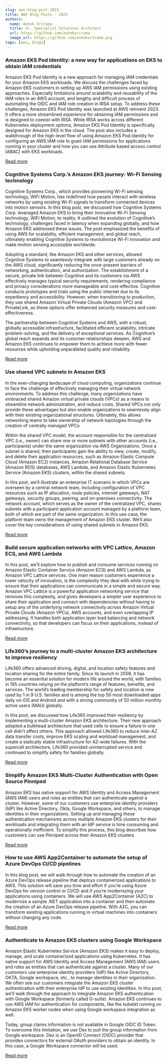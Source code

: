 ```yaml
---
slug: aws-blog-post-2023
title: AWS Blog Posts - 2023
authors:
  name: Ashok Srirama
  title: Sr. Specialist Solutions Architect
  url: https://github.com/ashoksrirama
  image_url: https://github.com/ashoksrirama.png
tags: [aws, blogs]
---
```


### Amazon EKS Pod Identity: a new way for applications on EKS to obtain IAM credentials

Amazon EKS Pod Identity is a new approach for managing IAM credentials for your Amazon EKS workloads. We discuss the challenges faced by Amazon EKS customers in setting up AWS IAM permissions using existing approaches. Especially limitations around scalability and reusability of the IAM roles in an AWS account, and lengthy and difficult process of automating the OIDC and IAM role creation in IRSA setup. To address these challenges, Amazon EKS Pod Identity was launched at AWS reInvent 2023. It offers a more streamlined experience for obtaining IAM permissions and is designed to coexist with IRSA. While IRSA works across different Kubernetes deployment options, Amazon EKS Pod Identity is specifically designed for Amazon EKS in the cloud. The post also includes a walkthrough of the high-level flow of using Amazon EKS Pod Identity for configuring an AWS IAM role to grant IAM permissions for applications running in your cluster and how you can use Attribute based access control (ABAC) with EKS workloads.

[Read more](https://aws.amazon.com/blogs/containers/amazon-eks-pod-identity-a-new-way-for-applications-on-eks-to-obtain-iam-credentials/)


### Cognitive Systems Corp.’s Amazon EKS journey: Wi-Fi Sensing technology

Cognitive Systems Corp., which provides pioneering Wi-Fi sensing technology, WiFi Motion, has redefined how people interact with wireless networks by using existing Wi-Fi signals to transform connected devices into motion sensors. In this blog post, we discussed how Cognitive Systems Corp. leveraged Amazon EKS to bring their innovative Wi-Fi Sensing technology, WiFi Motion, to reality. It outlined the evolution of Cognitive’s technology, challenges faced in latency when expanding globally, and how Amazon EKS addressed these issues. The post emphasized the benefits of using AWS for scalability, efficient management, and global reach, ultimately enabling Cognitive Systems to revolutionize Wi-Fi innovation and make motion sensing accessible worldwide.

Adopting a standard, like Amazon EKS and other services, allowed Cognitive Systems to seamlessly integrate with large customers already on the AWS cloud, significantly reducing the once-present barriers of networking, authentication, and authorization. The establishment of a secure, private link between Cognitive and its customers via AWS effectively manages typical security requirements, rendering compliance and privacy considerations more manageable and cost-effective. Cognitive conducts prototypes and trials using the public internet due to its expediency and accessibility. However, when transitioning to production, they use shared Amazon Virtual Private Clouds (Amazon VPC) and PrivateLink, as these options offer enhanced security measures and cost-effectiveness.

The partnership between Cognitive Systems and AWS, with a robust, globally accessible infrastructure, facilitated efficient scalability, intricate problem-solving, and the delivery of exceptional services. As Cognitive’s global reach expands and its customer relationships deepen, AWS and Amazon EKS continues to empower them to achieve more with fewer resources while upholding unparalleled quality and reliability.

[Read more](https://aws.amazon.com/blogs/containers/cognitive-systems-corp-s-amazon-eks-journey-wi-fi-sensing-technology/)


### Use shared VPC subnets in Amazon EKS

In the ever-changing landscape of cloud computing, organizations continue to face the challenge of effectively managing their virtual network environments. To address this challenge, many organizations have embraced shared Amazon virtual private clouds (VPCs) as a means to streamline network administration, and reduce costs. Shared VPCs not only provide these advantages but also enable organizations to seamlessly align with their existing organizational structures. Ultimately, this allows networking teams to take ownership of network topologies through the creation of centrally managed VPCs.

Within the shared VPC model, the account responsible for the centralized VPC (i.e., owner) can share one or more subnets with other accounts (i.e., participants) under the same organization via AWS Organizations. Once a subnet is shared, then participants gain the ability to view, create, modify, and delete their application resources, such as Amazon Elastic Compute Cloud (Amazon EC2) instances, Amazon Relational Database Service (Amazon RDS) databases, AWS Lambda, and Amazon Elastic Kubernetes Service (Amazon EKS) clusters, within the shared subnets.

In this post, we’ll illustrate an enterprise IT scenario in which VPCs are overseen by a central network team, including configuration of VPC resources such as IP allocation, route policies, internet gateways, NAT gateways, security groups, peering, and on-premises connectivity. The network account, which serves as the owner of the centralized VPC, shares subnets with a participant application account managed by a platform team, both of which are part of the same organization. In this use case, the platform team owns the management of Amazon EKS cluster. We’ll also cover the key considerations of using shared subnets in Amazon EKS.

[Read more](https://aws.amazon.com/blogs/containers/use-shared-vpcs-in-amazon-eks/)


### Build secure application networks with VPC Lattice, Amazon ECS, and AWS Lambda

In this post, we’ll explore how to publish and consume services running on Amazon Elastic Container Service (Amazon ECS) and AWS Lambda, as Amazon VPC Lattice services. One main reason customers experience a lower velocity of innovation, is the complexity they deal with while trying to ensure that their applications can communicate in a simple and secure way. Amazon VPC Lattice is a powerful application networking service that removes this complexity, and gives developers a simpler user experience to share their application and connect with dependencies without having to setup any of the underlying network connectivity across Amazon Virtual Private Clouds (Amazon VPCs), AWS accounts, and even overlapping IP addressing. It handles both application layer load balancing and network connectivity, so that developers can focus on their applications, instead of infrastructure.

[Read more](https://aws.amazon.com/blogs/containers/build-secure-application-networks-with-vpc-lattice-amazon-ecs-and-aws-lambda/)


### Life360’s journey to a multi-cluster Amazon EKS architecture to improve resiliency

Life360 offers advanced driving, digital, and location safety features and location sharing for the entire family. Since its launch in 2008, it has become an essential solution for modern life around the world, with families in 195 countries relying on the platform’s range of features, benefits, and services. The world’s leading membership for safety and location is now used by 1 in 9 U.S. families and is among the top 50 most downloaded apps daily on iOS and Android and with a strong community of 50 million monthly active users (MAU) globally. 

In this post, we discussed how Life360 improved their resiliency by implementing a multi-cluster Amazon EKS architecture. Their new approach adopted a bulkhead architecture that used cells to ensure a failure in one cell didn’t affect others. This approach allowed Life360 to reduce inter-AZ data transfer costs, improve EKS scaling and workload management, and create a statically stable infrastructure for AZ-wide failures. With the supercell architecture, Life360 provided uninterrupted service and continued to simplify safety for families globally.

[Read more](https://aws.amazon.com/blogs/containers/life360s-journey-to-a-multi-cluster-amazon-eks-architecture-to-improve-resiliency/)


### Simplify Amazon EKS Multi-Cluster Authentication with Open Source Pinniped

Amazon EKS has native support for AWS Identity and Access Management (AWS IAM) users and roles as entities that can authenticate against a cluster. However, some of our customers use enterprise identity providers (IdP) like Active Directory, Okta, Google Workspace, and others, to manage identities in their organizations. Setting up and managing these authentication mechanisms across multiple Amazon EKS clusters for their workloads and integrating them with an IdP service is time consuming and operationally inefficient. To simplify this process, this blog describes how customers can use Pinniped across their Amazon EKS clusters

[Read more](https://aws.amazon.com/blogs/opensource/simplify-amazon-eks-multi-cluster-authentication-with-open-source-pinniped/)


### How to use AWS App2Container to automate the setup of Azure DevOps CI/CD pipelines

In this blog post, we will walk through how to automate the creation of an Azure DevOps release pipeline that deploys containerized applications to AWS. This solution will save you time and effort if you’re using Azure DevOps for version control or CI/CD and if you’re modernizing your applications using containers. We will use AWS App2Container (A2C) to modernize a sample .NET application into a container and then automate the creation of an Azure DevOps release pipeline. With A2C, you can transform existing applications running in virtual machines into containers without changing any code.

[Read more](https://aws.amazon.com/blogs/modernizing-with-aws/how-to-use-aws-app2container-to-automate-the-setup-of-azure-devops-ci-cd-pipelines/)


### Authenticate to Amazon EKS clusters using Google Workspace

Amazon Elastic Kubernetes Service (Amazon EKS) makes it easy to deploy, manage, and scale containerized applications using Kubernetes. It has native support for AWS Identity and Access Management (AWS IAM) users and roles as entities that can authenticate against a cluster. Many of our customers use enterprise identity providers (IdP) like Active Directory, OKTA, Google workspace, etc., to manage identities in their organization. We often see our customers integrate the Amazon EKS cluster authentication with their enterprise IdP to use existing identities. In this post, we’ll walk through the approach to integrate Amazon EKS authentication with Google Workspace  (formerly called G-suite). Amazon EKS continues to use AWS IAM for authentication for components, like the kubelet running on Amazon EKS worker nodes when using Google workspace integration as well.

Today, group claims information is not available in Google OIDC ID Token. To overcome this limitation, we use Dex to pull the group information from Google workspace. Dex is an OpenID Connect (OIDC) provider that provides connectors for external OAuth providers to obtain an identity. In this case, a Google Workspace connector will be used.

[Read more](https://aws.amazon.com/blogs/containers/authenticate-to-amazon-eks-using-google-workspace/)
